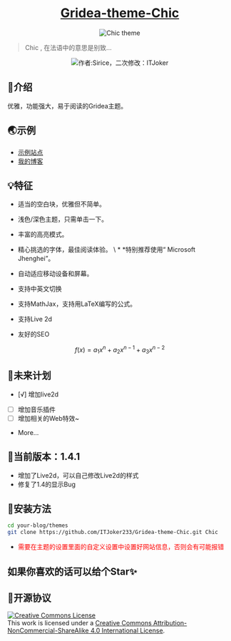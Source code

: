 
<h1 align="center"><a href="https://github.com/ITJoker233/Gridea-theme-Chic" target="_blank">Gridea-theme-Chic</a></h1>

<p align="center">
<img src="https://i.loli.net/2020/01/04/7J4ciEQjwsqK61X.png" alt="Chic theme">
</p>

> Chic , 在法语中的意思是别致...

<p align="center">
<img alt="作者:Sirice，二次修改：ITJoker" src="#"/>
</p>


## 🎈介绍
优雅，功能强大，易于阅读的Gridea主题。

## 🌏示例
- [示例站点](https://blog.itjoker.cn)
- [我的博客](https://blog.itjoker.cn)

## 💡特征
- 适当的空白块，优雅但不简单。

- 浅色/深色主题，只需单击一下。

- 丰富的高亮模式。

- 精心挑选的字体，最佳阅读体验。 \ * *特别推荐使用“ Microsoft Jhenghei”。

- 自动适应移动设备和屏幕。

- 支持中英文切换

- 支持MathJax，支持用LaTeX编写的公式。

- 支持Live 2d

- 友好的SEO

$$f(x) = a_1x^n + a_2x^{n-1} + a_3x^{n-2}$$
## 📜未来计划

- [√] 增加live2d
- [ ] 增加音乐插件
- [ ] 增加相关的Web特效~
- More...

## 📌当前版本：1.4.1

- 增加了Live2d，可以自己修改Live2d的样式
- 修复了1.4的显示Bug

## 🔧安装方法

```bash
cd your-blog/themes
git clone https://github.com/ITJoker233/Gridea-theme-Chic.git Chic
```
- <font color='red'>需要在主题的设置里面的自定义设置中设置好网站信息，否则会有可能报错</font>

## 如果你喜欢的话可以给个Star✨

## 📃开源协议
<a rel="license" href="http://creativecommons.org/licenses/by-nc-sa/4.0/"><img alt="Creative Commons License" style="border-width:0" src="https://i.creativecommons.org/l/by-nc-sa/4.0/88x31.png" /></a><br />This work is licensed under a <a rel="license" href="http://creativecommons.org/licenses/by-nc-sa/4.0/">Creative Commons Attribution-NonCommercial-ShareAlike 4.0 International License</a>.
